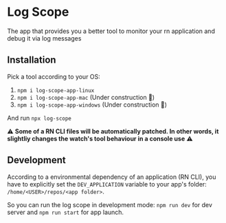 # Log Scope
The app that provides you a better tool to monitor your rn application and debug it via log messages

## Installation
Pick a tool according to your OS:
1. `npm i log-scope-app-linux`
2. `npm i log-scope-app-mac` (Under construction 🔨)
3. `npm i log-scope-app-windows` (Under construction 🔨)

And run `npx log-scope`

⚠️ **Some of a RN CLI files will be automatically patched. In other words, it slightliy changes the watch's tool behaviour in a console use** ⚠️

## Development

According to a environmental dependency of an application (RN CLI), you have to explicitly set the `DEV_APPLICATION` variable to your app's folder: `/home/<USER>/repos/<app folder>`.

So you can run the log scope in development mode:
`npm run dev` for dev server and `npm run start` for app launch.

